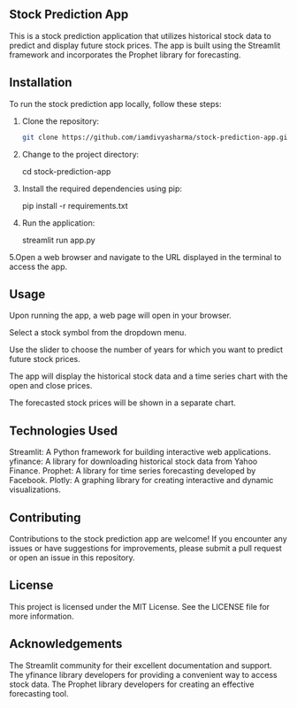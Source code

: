 
## Stock Prediction App

This is a stock prediction application that utilizes historical stock data to predict and display future stock prices. The app is built using the Streamlit framework and incorporates the Prophet library for forecasting.

## Installation

To run the stock prediction app locally, follow these steps:

1. Clone the repository:

   ```bash
   git clone https://github.com/iamdivyasharma/stock-prediction-app.git

2. Change to the project directory:

   cd stock-prediction-app

3. Install the required dependencies using pip:
   
   pip install -r requirements.txt

4. Run the application:

   streamlit run app.py

5.Open a web browser and navigate to the URL displayed in the terminal to access the app.

## Usage
Upon running the app, a web page will open in your browser.

Select a stock symbol from the dropdown menu.

Use the slider to choose the number of years for which you want to predict future stock prices.

The app will display the historical stock data and a time series chart with the open and close prices.

The forecasted stock prices will be shown in a separate chart.

## Technologies Used

Streamlit: A Python framework for building interactive web applications.
yfinance: A library for downloading historical stock data from Yahoo Finance.
Prophet: A library for time series forecasting developed by Facebook.
Plotly: A graphing library for creating interactive and dynamic visualizations.

## Contributing
Contributions to the stock prediction app are welcome! If you encounter any issues or have suggestions for improvements, please submit a pull request or open an issue in this repository.

## License
This project is licensed under the MIT License. See the LICENSE file for more information.

## Acknowledgements
The Streamlit community for their excellent documentation and support.
The yfinance library developers for providing a convenient way to access stock data.
The Prophet library developers for creating an effective forecasting tool.
